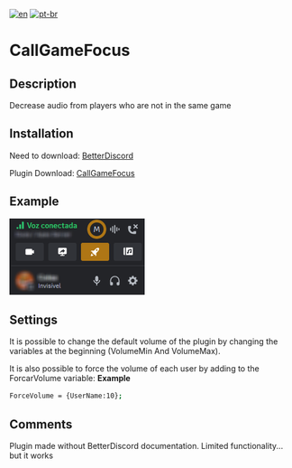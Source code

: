 [![en](https://img.shields.io/badge/lang-en-green.svg)](https://github.com/EricCoisa/BDiscord-Plugins/tree/main/CallGameFocus)
[![pt-br](https://img.shields.io/badge/lang-pt--br-red.svg)](https://github.com/EricCoisa/BDiscord-Plugins/blob/main/CallGameFocus/README.pt-br.md)

# CallGameFocus

## Description
Decrease audio from players who are not in the same game

## Installation
Need to download:
[BetterDiscord](https://betterdiscord.app/)

Plugin Download:
[CallGameFocus](https://github.com/EricCoisa/BDiscord-Plugins/blob/main/CallGameFocus/build/CallGameFocus.plugin.js)

## Example
![1](https://github.com/EricCoisa/BDiscord-Plugins/blob/main/CallGameFocus/util/CallGameFocus-Example.png?raw=true)

## Settings
It is possible to change the default volume of the plugin by changing the variables at the beginning (VolumeMin And VolumeMax).

It is also possible to force the volume of each user by adding to the ForcarVolume variable: **Example**
```bash
ForceVolume = {UserName:10};
```

## Comments
Plugin made without BetterDiscord documentation.
Limited functionality... but it works